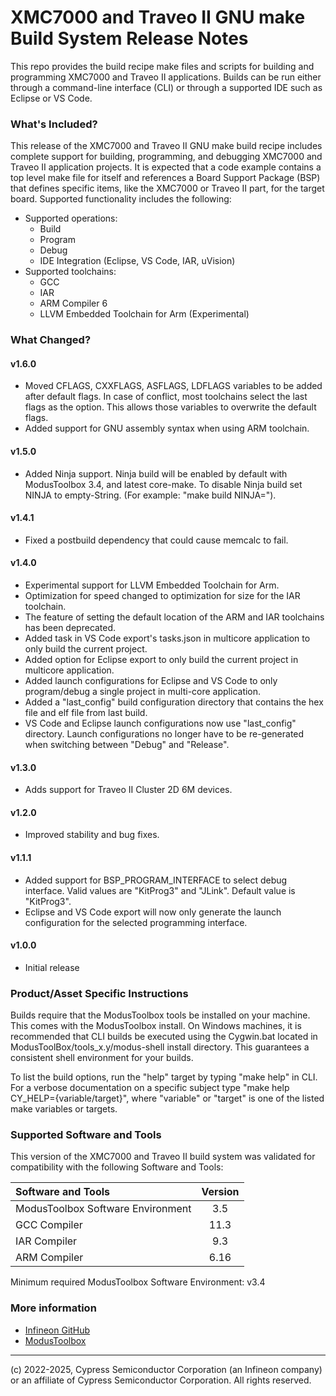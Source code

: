 # XMC7000 and Traveo II GNU make Build System Release Notes
This repo provides the build recipe make files and scripts for building and programming XMC7000 and Traveo II applications. Builds can be run either through a command-line interface (CLI) or through a supported IDE such as Eclipse or VS Code.

### What's Included?
This release of the XMC7000 and Traveo II GNU make build recipe includes complete support for building, programming, and debugging XMC7000 and Traveo II application projects. It is expected that a code example contains a top level make file for itself and references a Board Support Package (BSP) that defines specific items, like the XMC7000 or Traveo II part, for the target board. Supported functionality includes the following:

* Supported operations:
    * Build
    * Program
    * Debug
    * IDE Integration (Eclipse, VS Code, IAR, uVision)
* Supported toolchains:
    * GCC
    * IAR
    * ARM Compiler 6
    * LLVM Embedded Toolchain for Arm (Experimental)

### What Changed?
#### v1.6.0
* Moved CFLAGS, CXXFLAGS, ASFLAGS, LDFLAGS variables to be added after default flags. In case of conflict, most toolchains select the last flags as the option. This allows those variables to overwrite the default flags.
* Added support for GNU assembly syntax when using ARM toolchain.

#### v1.5.0
* Added Ninja support. Ninja build will be enabled by default with ModusToolbox 3.4, and latest core-make. To disable Ninja build set NINJA to empty-String. (For example: "make build NINJA=").

#### v1.4.1
* Fixed a postbuild dependency that could cause memcalc to fail.

#### v1.4.0
* Experimental support for LLVM Embedded Toolchain for Arm.
* Optimization for speed changed to optimization for size for the IAR toolchain.
* The feature of setting the default location of the ARM and IAR toolchains has been deprecated.
* Added task in VS Code export's tasks.json in multicore application to only build the current project.
* Added option for Eclipse export to only build the current project in multicore application.
* Added launch configurations for Eclipse and VS Code to only program/debug a single project in multi-core application.
* Added a "last_config" build configuration directory that contains the hex file and elf file from last build.
* VS Code and Eclipse launch configurations now use "last_config" directory. Launch configurations no longer have to be re-generated when switching between "Debug" and "Release".

#### v1.3.0
* Adds support for Traveo II Cluster 2D 6M devices.

#### v1.2.0
* Improved stability and bug fixes.

#### v1.1.1
* Added support for BSP_PROGRAM_INTERFACE to select debug interface. Valid values are "KitProg3" and "JLink". Default value is "KitProg3".
* Eclipse and VS Code export will now only generate the launch configuration for the selected programming interface.

#### v1.0.0
* Initial release

### Product/Asset Specific Instructions
Builds require that the ModusToolbox tools be installed on your machine. This comes with the ModusToolbox install. On Windows machines, it is recommended that CLI builds be executed using the Cygwin.bat located in ModusToolBox/tools\_x.y/modus-shell install directory. This guarantees a consistent shell environment for your builds.

To list the build options, run the "help" target by typing "make help" in CLI. For a verbose documentation on a specific subject type "make help CY\_HELP={variable/target}", where "variable" or "target" is one of the listed make variables or targets.

### Supported Software and Tools
This version of the XMC7000 and Traveo II build system was validated for compatibility with the following Software and Tools:

| Software and Tools                        | Version |
| :---                                      | :----:  |
| ModusToolbox Software Environment         | 3.5     |
| GCC Compiler                              | 11.3    |
| IAR Compiler                              | 9.3     |
| ARM Compiler                              | 6.16    |

Minimum required ModusToolbox Software Environment: v3.4

### More information
* [Infineon GitHub](https://github.com/Infineon)
* [ModusToolbox](https://www.infineon.com/cms/en/design-support/tools/sdk/modustoolbox-software)

---
(c) 2022-2025, Cypress Semiconductor Corporation (an Infineon company) or an affiliate of Cypress Semiconductor Corporation. All rights reserved.
